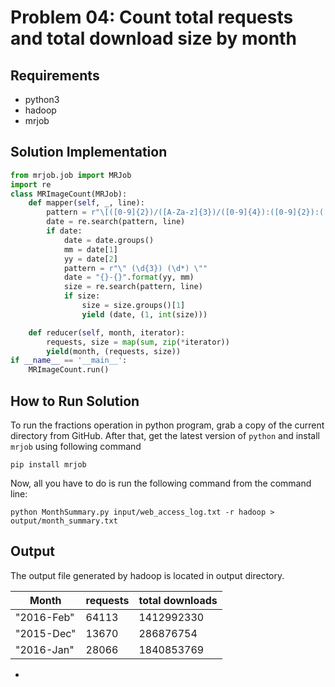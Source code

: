 # Problem 04: Count total requests and total download size by month

## Requirements
- python3
- hadoop
- mrjob

## Solution Implementation
```python
from mrjob.job import MRJob
import re
class MRImageCount(MRJob):
	def mapper(self, _, line):
		pattern = r"\[([0-9]{2})/([A-Za-z]{3})/([0-9]{4}):([0-9]{2}):([0-9]{2}):([0-9]{2}) [+-]([0-9]{4})\]"
		date = re.search(pattern, line)
		if date:
			date = date.groups()
			mm = date[1]
			yy = date[2]
			pattern = r"\" (\d{3}) (\d*) \""
			date = "{}-{}".format(yy, mm)
			size = re.search(pattern, line)
			if size:
				size = size.groups()[1]
				yield (date, (1, int(size)))

	def reducer(self, month, iterator):
		requests, size = map(sum, zip(*iterator))
		yield(month, (requests, size))
if __name__ == '__main__':
	MRImageCount.run()
```

## How to Run Solution
To run the fractions operation in python program, grab a copy of the current directory
from GitHub. After that, get the latest version of `python` and install `mrjob` using following command
```console
pip install mrjob
```
Now, all you have to do is run the following command from the command line:
```console
python MonthSummary.py input/web_access_log.txt -r hadoop > output/month_summary.txt
```

## Output
The output file generated by hadoop is located in output directory.

|    Month    | requests | total downloads |
|-------------|----------|-----------------|
| "2016-Feb"  |  64113   |    1412992330   |
| "2015-Dec"  |  13670   |    286876754    |
| "2016-Jan"  |  28066   |    1840853769   |

-

